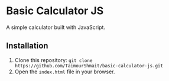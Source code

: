 # Basic Calculator JS

A simple calculator built with JavaScript.

## Installation
1. Clone this repository: `git clone https://github.com/TaimourShmait/basic-calculator-js.git`
2. Open the `index.html` file in your browser.
